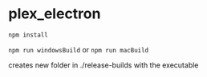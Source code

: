 # plex_electron

`npm install`

`npm run windowsBuild`
or
`npm run macBuild`

creates new folder in ./release-builds with the executable

